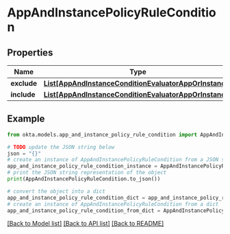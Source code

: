 # AppAndInstancePolicyRuleCondition


## Properties

Name | Type | Description | Notes
------------ | ------------- | ------------- | -------------
**exclude** | [**List[AppAndInstanceConditionEvaluatorAppOrInstance]**](AppAndInstanceConditionEvaluatorAppOrInstance.md) |  | [optional] 
**include** | [**List[AppAndInstanceConditionEvaluatorAppOrInstance]**](AppAndInstanceConditionEvaluatorAppOrInstance.md) |  | [optional] 

## Example

```python
from okta.models.app_and_instance_policy_rule_condition import AppAndInstancePolicyRuleCondition

# TODO update the JSON string below
json = "{}"
# create an instance of AppAndInstancePolicyRuleCondition from a JSON string
app_and_instance_policy_rule_condition_instance = AppAndInstancePolicyRuleCondition.from_json(json)
# print the JSON string representation of the object
print(AppAndInstancePolicyRuleCondition.to_json())

# convert the object into a dict
app_and_instance_policy_rule_condition_dict = app_and_instance_policy_rule_condition_instance.to_dict()
# create an instance of AppAndInstancePolicyRuleCondition from a dict
app_and_instance_policy_rule_condition_from_dict = AppAndInstancePolicyRuleCondition.from_dict(app_and_instance_policy_rule_condition_dict)
```
[[Back to Model list]](../README.md#documentation-for-models) [[Back to API list]](../README.md#documentation-for-api-endpoints) [[Back to README]](../README.md)


